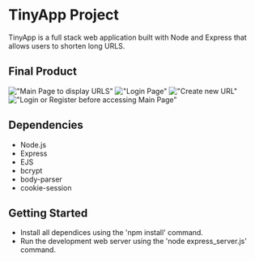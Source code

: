 # TinyApp Project

TinyApp is a full stack web application built with Node and Express that allows users to shorten long URLS. 

## Final Product 

!["Main Page to display URLS"](https://github.com/ShahjamalMalik/TinyApp2/blob/master/docs/Display-Urls-Created.png?raw=true)
!["Login Page"](https://github.com/ShahjamalMalik/TinyApp2/blob/master/docs/Login-Page.png?raw=true)
!["Create new URL"](https://github.com/ShahjamalMalik/TinyApp2/blob/master/docs/Create-New-Url.png?raw=true)
!["Login or Register before accessing Main Page"](https://github.com/ShahjamalMalik/TinyApp2/blob/master/docs/Login-Or-Register-Before-Access.png?raw=true)

## Dependencies

- Node.js
- Express
- EJS
- bcrypt
- body-parser
- cookie-session

## Getting Started 

- Install all dependices using the 'npm install' command.
- Run the development web server using the 'node express_server.js' command.
